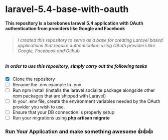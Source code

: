 # laravel-5.4-base-with-oauth
**This repository is a barebones laravel 5.4 application with OAuth authentication from providers like 
Google and Facebook**

>###### I created this repository to serve as a base for creating Laravel based applications that require authentication using OAuth providers like Google, Facebook and Github

##### In order to use this repository, simply carry out the following tasks

 - [x] Clone the repository
 - [ ] Rename the .env.example to .env
 - [ ] Run npm install (installs the laravel socialite package alongside other npm packages that are shipped with Laravel)
 - [ ] In your .env file, create the environment variables needed by the OAuth provider you wish to use.
 - [ ] Ensure that your DB connection is properly setup
 - [ ] Run your migrations using **php artisan migrate**
    
### Run Your Application and make something awesome :thumbsup::thumbsup::thumbsup:


